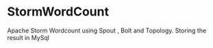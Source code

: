 # StormWordCount
Apache Storm Wordcount using Spout , Bolt and Topology. Storing the result in MySql
